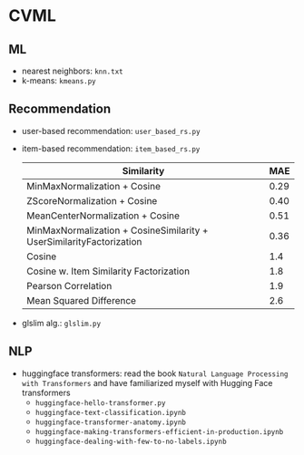 # CVML

## ML

- nearest neighbors: `knn.txt`
- k-means: `kmeans.py`

## Recommendation

- user-based recommendation: `user_based_rs.py`
- item-based recommendation: `item_based_rs.py`

    | Similarity | MAE | 
    | --- | --- |
    | MinMaxNormalization + Cosine | 0.29 |
    | ZScoreNormalization + Cosine | 0.40 |
    | MeanCenterNormalization + Cosine | 0.51 |
    | MinMaxNormalization + CosineSimilarity + UserSimilarityFactorization | 0.36 |
    | Cosine | 1.4 |
    | Cosine w. Item Similarity Factorization | 1.8 |
    | Pearson Correlation | 1.9 |
    | Mean Squared Difference | 2.6 |

- glslim alg.: `glslim.py`

## NLP
- huggingface transformers: read the book `Natural Language Processing with
  Transformers` and have familiarized myself with Hugging Face transformers
  - `huggingface-hello-transformer.py`
  - `huggingface-text-classification.ipynb`
  - `huggingface-transformer-anatomy.ipynb`
  - `huggingface-making-transformers-efficient-in-production.ipynb`
  - `huggingface-dealing-with-few-to-no-labels.ipynb`

